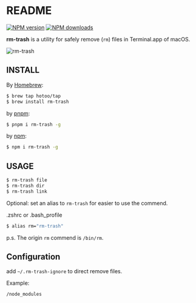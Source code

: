 # README

[![NPM version][npm-badge]][npm-url]
[![NPM downloads][npm-downloads]][npm-url]


[npm-badge]: https://img.shields.io/npm/v/rm-trash.svg?style=flat
[npm-url]: https://www.npmjs.com/package/rm-trash
[npm-downloads]: http://img.shields.io/npm/dm/rm-trash.svg?style=flat

**rm-trash** is a utility for safely remove (`rm`) files in Terminal.app of macOS.

![rm-trash](https://gw.alipayobjects.com/mdn/wealth_prod/afts/img/A*qYewRpNt2M8AAAAAAAAAAABjARQnAQ)

## INSTALL

By [Homebrew](https://brew.sh/):

```bash
$ brew tap hotoo/tap
$ brew install rm-trash
```

by [pnpm](https://pnpm.io/):

```bash
$ pnpm i rm-trash -g
```

by [npm](https://www.npmjs.com/):

```bash
$ npm i rm-trash -g
```

## USAGE

```bash
$ rm-trash file
$ rm-trash dir
$ rm-trash link
```

Optional: set an alias to `rm-trash` for easier to use the commend.

.zshrc or .bash_profile

```sh
$ alias rm="rm-trash"
```

p.s. The origin `rm` commend is `/bin/rm`.

## Configuration

add `~/.rm-trash-ignore` to direct remove files.

Example:

```txt
/node_modules
```
